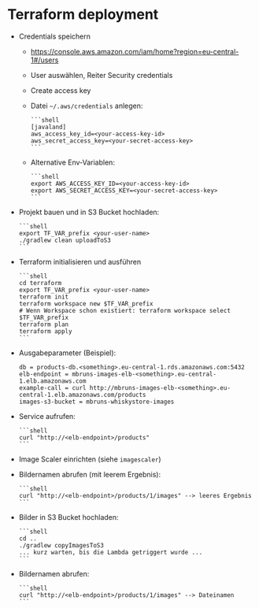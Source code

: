 # Terraform deployment

* Credentials speichern
  * https://console.aws.amazon.com/iam/home?region=eu-central-1#/users
  * User auswählen, Reiter Security credentials
  * Create access key
  * Datei `~/.aws/credentials` anlegen:

        ```shell
        [javaland]
        aws_access_key_id=<your-access-key-id>
        aws_secret_access_key=<your-secret-access-key>
        ```
  * Alternative Env-Variablen:

        ```shell
        export AWS_ACCESS_KEY_ID=<your-access-key-id>
        export AWS_SECRET_ACCESS_KEY=<your-secret-access-key>
        ```
* Projekt bauen und in S3 Bucket hochladen:

      ```shell
      export TF_VAR_prefix <your-user-name>
      ./gradlew clean uploadToS3
      ```
* Terraform initialisieren und ausführen
     
      ```shell
      cd terraform
      export TF_VAR_prefix <your-user-name>
      terraform init
      terraform workspace new $TF_VAR_prefix
      # Wenn Workspace schon existiert: terraform workspace select $TF_VAR_prefix
      terraform plan
      terraform apply
      ```
* Ausgabeparameter (Beispiel):
    
    ```
    db = products-db.<something>.eu-central-1.rds.amazonaws.com:5432
    elb-endpoint = mbruns-images-elb-<something>.eu-central-1.elb.amazonaws.com
    example-call = curl http://mbruns-images-elb-<something>.eu-central-1.elb.amazonaws.com/products
    images-s3-bucket = mbruns-whiskystore-images
    ```
* Service aufrufen:

      ```shell
      curl "http://<elb-endpoint>/products"
      ```
* Image Scaler einrichten (siehe `imagescaler`)
* Bildernamen abrufen (mit leerem Ergebnis):

      ```shell
      curl "http://<elb-endpoint>/products/1/images" --> leeres Ergebnis
      ```
* Bilder in S3 Bucket hochladen:

      ```shell
      cd ..
      ./gradlew copyImagesToS3
      ... kurz warten, bis die Lambda getriggert wurde ...
      ```
* Bildernamen abrufen:

      ```shell
      curl "http://<elb-endpoint>/products/1/images" --> Dateinamen
      ```
